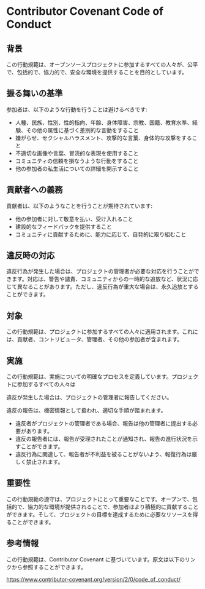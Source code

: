 # Contributor Covenant Code of Conduct

## 背景

この行動規範は、オープンソースプロジェクトに参加するすべての人々が、公平で、包括的で、協力的で、安全な環境を提供することを目的としています。

## 振る舞いの基準

参加者は、以下のような行動を行うことは避けるべきです:

-   人種、民族、性別、性的指向、年齢、身体障害、宗教、国籍、教育水準、経験、その他の属性に基づく差別的な言動をすること
-   嫌がらせ、セクシャルハラスメント、攻撃的な言葉、身体的な攻撃をすること
-   不適切な画像や言葉、冒涜的な表現を使用すること
-   コミュニティの信頼を損なうような行動をすること
-   他の参加者の私生活についての詳細を開示すること

## 貢献者への義務

貢献者は、以下のようなことを行うことが期待されています:

-   他の参加者に対して敬意を払い、受け入れること
-   建設的なフィードバックを提供すること
-   コミュニティに貢献するために、能力に応じて、自発的に取り組むこと

## 違反時の対応

違反行為が発生した場合は、プロジェクトの管理者が必要な対応を行うことができます。対応は、警告や譴責、コミュニティからの一時的な追放など、状況に応じて異なることがあります。ただし、違反行為が重大な場合は、永久追放とすることができます。

## 対象

この行動規範は、プロジェクトに参加するすべての人々に適用されます。これには、貢献者、コントリビュータ、管理者、その他の参加者が含まれます。

## 実施

この行動規範は、実施についての明確なプロセスを定義しています。プロジェクトに参加するすべての人々は

違反が発生した場合は、プロジェクトの管理者に報告してください。

違反の報告は、機密情報として扱われ、適切な手順が踏まれます。

-   違反者がプロジェクトの管理者である場合、報告は他の管理者に提出する必要があります。
-   違反の報告者には、報告が受理されたことが通知され、報告の進行状況を示すことができます。
-   違反行為に関連して、報告者が不利益を被ることがないよう、報復行為は厳しく禁止されます。

## 重要性

この行動規範の遵守は、プロジェクトにとって重要なことです。オープンで、包括的で、協力的な環境が提供されることで、参加者はより積極的に貢献することができます。そして、プロジェクトの目標を達成するために必要なリソースを得ることができます。

## 参考情報

この行動規範は、Contributor Covenant に基づいています。原文は以下のリンクから参照することができます。

https://www.contributor-covenant.org/version/2/0/code_of_conduct/
